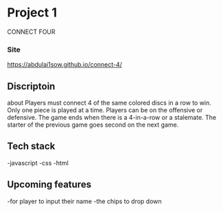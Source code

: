 # Project 1
CONNECT FOUR

### Site
https://abdulai1sow.github.io/connect-4/

## Discriptoin
about
Players must connect 4 of the same colored discs in a row to win.
Only one piece is played at a time.
Players can be on the offensive or defensive.
The game ends when there is a 4-in-a-row or a stalemate.
The starter of the previous game goes second on the next game.
## Tech stack
  -javascript
  -css
  -html

## Upcoming features
-for player to input their name
-the chips to drop down